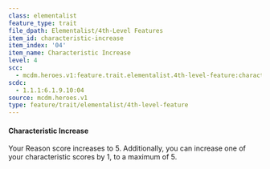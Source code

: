 ```yaml
---
class: elementalist
feature_type: trait
file_dpath: Elementalist/4th-Level Features
item_id: characteristic-increase
item_index: '04'
item_name: Characteristic Increase
level: 4
scc:
  - mcdm.heroes.v1:feature.trait.elementalist.4th-level-feature:characteristic-increase
scdc:
  - 1.1.1:6.1.9.10:04
source: mcdm.heroes.v1
type: feature/trait/elementalist/4th-level-feature
---
```


#### Characteristic Increase

Your Reason score increases to 5. Additionally, you can increase one of your characteristic scores by 1, to a maximum of 5.
